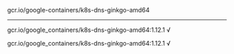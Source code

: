 gcr.io/google-containers/k8s-dns-ginkgo-amd64 

----
gcr.io/google_containers/k8s-dns-ginkgo-amd64:1.12.1 √

gcr.io/google_containers/k8s-dns-ginkgo-amd64:1.12.1 √

